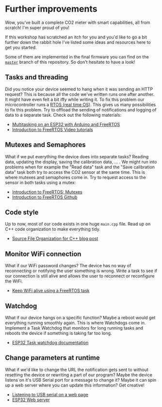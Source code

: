 # Further improvements

Wow, you've built a complete CO2 meter with smart capabilities, all from scratch! I'm super proud of you!

If this workshop has scratched an itch for you and you'd like to go a bit further down the rabbit hole I've listed some ideas and resources here to get you started.

Some of them are implemented in the final firmware you can find on the [`master`](https://github.com/itenium-be/CO2duino/tree/master) branch of this repository. So don't hesitate to have a look!

## Tasks and threading

Did you notice your device seemed to hang when it was sending an HTTP request? This is because all the code we've written runs one after another. It might have even felt a bit iffy while writing it. To fix this problem our microcontroller runs a [RTOS (real time OS)](https://en.wikipedia.org/wiki/Real-time_operating_system). This gives us many possibilities to fix this problem. Try to offload the sending of notifications and logging of data to a separate task. Check out the following materials:

- [Multitasking on an ESP32 with Arduino and FreeRTOS](https://savjee.be/2020/01/multitasking-esp32-arduino-freertos/)
- [Introduction to FreeRTOS Video tutorials](https://www.youtube.com/watch?v=F321087yYy4&list=PLEBQazB0HUyQ4hAPU1cJED6t3DU0h34bz)

## Mutexes and Semaphores

What if we put everything the device does into separate tasks? Reading data, updating the display, saving the calibration data, ... . We might run into problems when for example the "Read data" task and the "Save calibration data" task both try to access the CO2 sensor at the same time. This is where mutexes and semaphores come in. Try to request access to the sensor in both tasks using a mutex:

- [Introduction to FreeRTOS: Mutexes](https://www.youtube.com/watch?v=I55auRpbiTs&list=PLEBQazB0HUyQ4hAPU1cJED6t3DU0h34bz&index=6)
- [Introduction to FreeRTOS Github](https://github.com/ShawnHymel/introduction-to-rtos)

## Code style

Up to now, most of our code exists in one huge `main.cpp` file. Read up on C++ code organization to make everything tidy.

- [Source File Organization for C++ blog post](https://arne-mertz.de/2016/06/organizing-headers-and-sources/)

## Monitor WiFi connection

What if our WiFi password changes? The device has no way of reconnecting or notifying the user something is wrong. Write a task to see if our connection is still alive and allows the user to reconnect or reconfigure the WiFi.

- [Keep WiFi alive using a FreeRTOS task](https://savjee.be/2020/02/esp32-keep-wifi-alive-with-freertos-task/)

## Watchdog

What if our device hangs on a specific function? Maybe a reboot would get everything running smoothly again. This is where Watchdogs come in. Implement a Task Watchdog that monitors for long running tasks and reboots the device if something is taking far too long.

- [ESP32 Task watchdog documentation](https://docs.espressif.com/projects/esp-idf/en/latest/esp32/api-reference/system/wdts.html#task-watchdog-timer-twdt)

## Change parameters at runtime

What if we'd like to change the URL the notification gets sent to without resetting the device or rewriting a part of our program? Maybe the device listens on it's USB Serial port for a message to change it? Maybe it can spin up a web server where you can update this information? Get creative!

- [Listening to USB serial on a web page](https://learn.adafruit.com/using-webusb-with-arduino-and-tinyusb)
- [ESP32 Web server](https://randomnerdtutorials.com/esp32-web-server-arduino-ide/)
